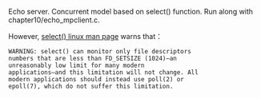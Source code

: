 Echo server. Concurrent model based on select() function. Run along with chapter10/echo_mpclient.c.

However, [select() linux man page](https://man7.org/linux/man-pages/man2/select.2.html) warns that：
```
WARNING: select() can monitor only file descriptors 
numbers that are less than FD_SETSIZE (1024)—an 
unreasonably low limit for many modern 
applications—and this limitation will not change. All 
modern applications should instead use poll(2) or 
epoll(7), which do not suffer this limitation.
```